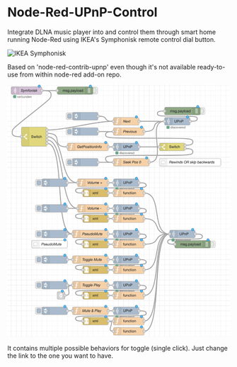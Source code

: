 # Node-Red-UPnP-Control
Integrate DLNA music player into and control them through smart home running Node-Red using IKEA's Symphonisk remote control dial button.

![IKEA Symphonisk](https://www.ikea.com/de/de/images/products/symfonisk-fernbedienung-fuer-soundsystem-schwarz__0689513_pe723041_s5.jpg?f=xs)

Based on 'node-red-contrib-upnp' even though it's not available ready-to-use from within node-red add-on repo.

![UPnP control flow](Symfonisk_UPnP_Control.png)

It contains multiple possible behaviors for toggle (single click).  Just change the link to the one you want to have.
